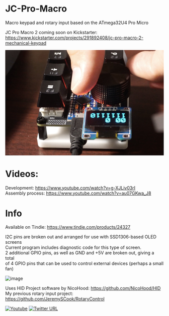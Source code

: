 # JC-Pro-Macro

Macro keypad and rotary input based on the ATmega32U4 Pro Micro

JC Pro Macro 2 coming soon on Kickstarter: https://www.kickstarter.com/projects/291892408/jc-pro-macro-2-mechanical-keypad

![image](JCPM1.jpg)

# Videos:

Development:       https://www.youtube.com/watch?v=g-XJLiv03rI  
Assembly process:  https://www.youtube.com/watch?v=au07GKwa_J8

# Info

Available on Tindie: https://www.tindie.com/products/24327

I2C pins are broken out and arranged for use with SSD1306-based OLED screens  
Current program includes diagnostic code for this type of screen.  
2 additional GPIO pins, as well as GND and +5V are broken out, giving a total  
of 4 GPIO pins that can be used to control external devices (perhaps a small fan)

![image](JCPMFAN.png)

Uses HID Project software by NicoHood: https://github.com/NicoHood/HID  
My previous rotary input project: https://github.com/JeremySCook/RotaryControl

[![Youtube](https://img.shields.io/badge/YouTube-FF0000?style=flat-square&logo=youtube&logoColor=white)](https://www.youtube.com/channel/UCrCbscxHLiaauK4H478ArRQ) [![Twitter URL](https://img.shields.io/twitter/follow/jeremyscook?style=flat-square&logo=twitter)](https://twitter.com/jeremyscook)
